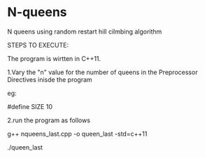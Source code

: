 # N-queens
N queens using random restart hill cilmbing algorithm

STEPS TO EXECUTE:

The program is wirtten in C++11.

1.Vary the "n" value for the number of queens in the Preprocessor Directives inisde the program

eg:

#define SIZE 10


2.run the program as follows


g++ nqueens_last.cpp -o queen_last -std=c++11

./queen_last 






